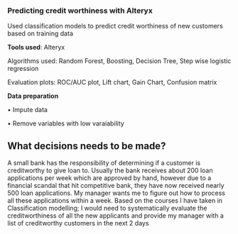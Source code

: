 ### Predicting credit worthiness with Alteryx

Used classification models to predict credit worthiness of new customers based on training data

**Tools used**: Alteryx

Algorithms used: Random Forest, Boosting, Decision Tree, Step wise logistic regression

Evaluation plots: ROC/AUC plot, Lift chart, Gain Chart, Confusion matrix

**Data preparation**

• Impute data

• Remove variables with low varaiability

## What decisions needs to be made?
A small bank has the responsibility of determining if a customer is creditworthy to give loan to. Usually the bank receives about 200 loan applications per week which are approved by hand, however due to a financial scandal that hit competitive bank, they have now received nearly 500 loan applications. My manager wants me to figure out how to process all these applications within a week. Based on the courses I have taken in Classification modelling; I would need to systematically evaluate the creditworthiness of all the new applicants and provide my manager with a list of creditworthy customers in the next 2 days



